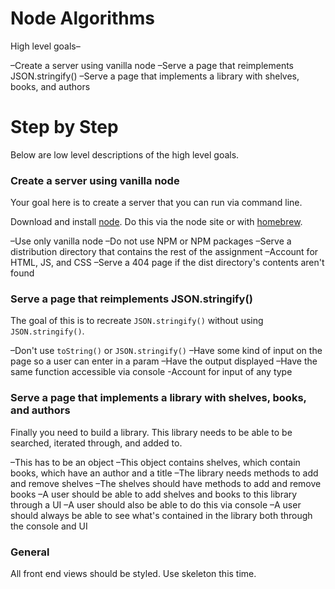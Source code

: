 # Node Algorithms
High level goals–

–Create a server using vanilla node
–Serve a page that reimplements JSON.stringify()
–Serve a page that implements a library with shelves, books, and authors

# Step by Step
Below are low level descriptions of the high level goals.

### Create a server using vanilla node
Your goal here is to create a server that you can run via command line.

Download and install [node](https://nodejs.org/en/).  Do this via the node site or with [homebrew](https://brew.sh/).

–Use only vanilla node
–Do not use NPM or NPM packages
–Serve a distribution directory that contains the rest of the assignment
–Account for HTML, JS, and CSS
–Serve a 404 page if the dist directory's contents aren't found

### Serve a page that reimplements JSON.stringify()
The goal of this is to recreate `JSON.stringify()` without using `JSON.stringify()`.

–Don't use `toString()` or `JSON.stringify()`
–Have some kind of input on the page so a user can enter in a param
–Have the output displayed
–Have the same function accessible via console
-Account for input of any type

### Serve a page that implements a library with shelves, books, and authors
Finally you need to build a library.  This library needs to be able to be searched, iterated through, and added to.

–This has to be an object
–This object contains shelves, which contain books, which have an author and a title
–The library needs methods to add and remove shelves
–The shelves should have methods to add and remove books
–A user should be able to add shelves and books to this library through a UI
–A user should also be able to do this via console
–A user should always be able to see what's contained in the library both through the console and UI

### General
All front end views should be styled.  Use skeleton this time.
